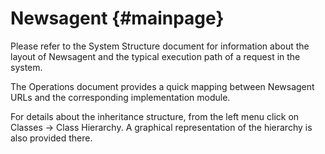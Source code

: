Newsagent  {#mainpage}
=========

Please refer to the System Structure document for information about the layout
of Newsagent and the typical execution path of a request in the system.

The Operations document provides a quick mapping between Newsagent URLs and
the corresponding implementation module.

For details about the inheritance structure, from the left menu click on
Classes -> Class Hierarchy. A graphical representation of the hierarchy is
also provided there.
